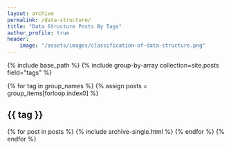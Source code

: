 ```yaml
---
layout: archive
permalink: /data-structure/
title: "Data Structure Posts By Tags"
author_profile: true
header:
	image: "/assets/images/classification-of-data-structure.png"
---
```


{% include base_path %}
{% include group-by-array collection=site.posts field="tags" %}

{% for tag in group_names %}
  {% assign posts = group_items[forloop.index0] %}
  <h2 id="{{ tag | slugify }}" class="archive__subtitle">{{ tag }}</h2>
  {% for post in posts %}
    {% include archive-single.html %}
  {% endfor %}
{% endfor %}
